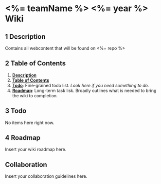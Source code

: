 # <%= teamName %> <%= year %> Wiki

## 1 Description

Contains all webcontent that will be found on <%= repo %>

## 2 Table of Contents

1. [**Description**](#1-description)
2. [**Table of Contents**](#2-table-of-contents)
3. [**Todo**](#3-todo): Fine-grained todo list. _Look here if you need something to do._
4. [**Roadmap**](#4-roadmap): Long-term task lisk. Broadly outlines what is needed to bring the wiki to completion.

## 3 Todo

No items here right now.

## 4 Roadmap

Insert your wiki roadmap here.

## Collaboration

Insert your collaboration guidelines here.